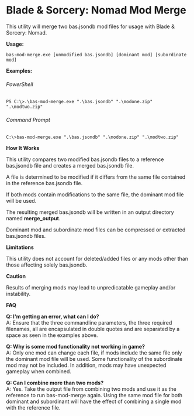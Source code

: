 # Blade & Sorcery: Nomad Mod Merge

This utility will merge two bas.jsondb mod files for usage with Blade & Sorcery: Nomad.

**Usage:**

  `bas-mod-merge.exe [unmodified bas.jsondb] [dominant mod] [subordinate mod]`
  
**Examples:**

###### PowerShell

`PS C:\>.\bas-mod-merge.exe ".\bas.jsondb" ".\modone.zip" ".\modtwo.zip"`

###### Command Prompt

`C:\>bas-mod-merge.exe ".\bas.jsondb" ".\modone.zip" ".\modtwo.zip"`

**How It Works**

This utility compares two modified bas.jsondb files to a reference bas.jsondb file and creates a merged bas.jsondb file.

A file is determined to be modified if it differs from the same file contained in the reference bas.jsondb file.

If both mods contain modifications to the same file, the dominant mod file will be used.

The resulting merged bas.jsondb will be written in an output directory named **merge_output**.

Dominant mod and subordinate mod files can be compressed or extracted bas.jsondb files.

**Limitations**

This utility does not account for deleted/added files or any mods other than those affecting solely bas.jsondb.

**Caution**

Results of merging mods may lead to unpredicatable gameplay and/or instability.

**FAQ**

**Q: I'm getting an error, what can I do?**  
A: Ensure that the three commandline parameters, the three required filenames, all are encapsulated in double quotes and are separated by a space as seen in the examples above.

**Q: Why is some mod functionality not working in game?**  
A: Only one mod can change each file, if mods include the same file only the dominant mod file will be used. Some functionality of the subordinate mod may not be included. In addition, mods may have unexpected gameplay when combined.

**Q: Can I combine more than two mods?**  
A: Yes. Take the output file from combining two mods and use it as the reference to run bas-mod-merge again. Using the same mod file for both dominant and subordinant will have the effect of combining a single mod with the reference file.
